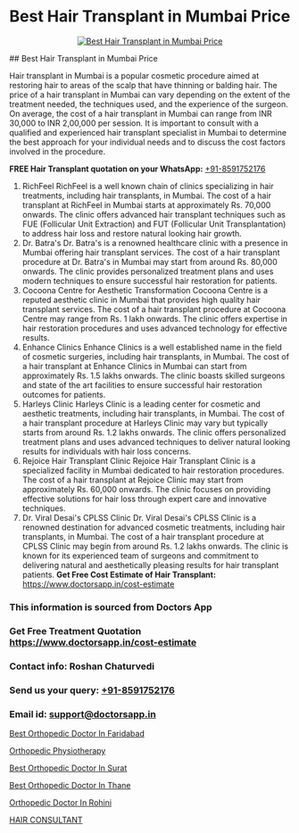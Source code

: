 # Best Hair Transplant in Mumbai Price

<p align="center">
  <a href="https://doctorsapp.co.in/treatment/hair-transplant">
    <img src="https://doctorsapp.co.in/uploads/treatment_image/transplant.jpg" alt="Best Hair Transplant in Mumbai Price">
  </a>
</p>
## Best Hair Transplant in Mumbai Price

Hair transplant in Mumbai is a popular cosmetic procedure aimed at restoring hair to areas of the scalp that have thinning or balding hair. The price of a hair transplant in Mumbai can vary depending on the extent of the treatment needed, the techniques used, and the experience of the surgeon. On average, the cost of a hair transplant in Mumbai can range from INR 30,000 to INR 2,00,000 per session. It is important to consult with a qualified and experienced hair transplant specialist in Mumbai to determine the best approach for your individual needs and to discuss the cost factors involved in the procedure.

**FREE Hair Transplant quotation on your WhatsApp:**  [+91-8591752176](https://api.whatsapp.com/send?phone=8591752176)

1) RichFeel   RichFeel is a well known chain of clinics specializing in hair treatments, including hair transplants, in Mumbai. The cost of a hair transplant at RichFeel in Mumbai starts at approximately Rs. 70,000 onwards. The clinic offers advanced hair transplant techniques such as FUE (Follicular Unit Extraction) and FUT (Follicular Unit Transplantation) to address hair loss and restore natural looking hair growth.
2) Dr. Batra's   Dr. Batra's is a renowned healthcare clinic with a presence in Mumbai offering hair transplant services. The cost of a hair transplant procedure at Dr. Batra's in Mumbai may start from around Rs. 80,000 onwards. The clinic provides personalized treatment plans and uses modern techniques to ensure successful hair restoration for patients.
3) Cocoona Centre for Aesthetic Transformation   Cocoona Centre is a reputed aesthetic clinic in Mumbai that provides high quality hair transplant services. The cost of a hair transplant procedure at Cocoona Centre may range from Rs. 1 lakh onwards. The clinic offers expertise in hair restoration procedures and uses advanced technology for effective results.
4) Enhance Clinics   Enhance Clinics is a well established name in the field of cosmetic surgeries, including hair transplants, in Mumbai. The cost of a hair transplant at Enhance Clinics in Mumbai can start from approximately Rs. 1.5 lakhs onwards. The clinic boasts skilled surgeons and state of the art facilities to ensure successful hair restoration outcomes for patients.
5) Harleys Clinic   Harleys Clinic is a leading center for cosmetic and aesthetic treatments, including hair transplants, in Mumbai. The cost of a hair transplant procedure at Harleys Clinic may vary but typically starts from around Rs. 1.2 lakhs onwards. The clinic offers personalized treatment plans and uses advanced techniques to deliver natural looking results for individuals with hair loss concerns.
6) Rejoice Hair Transplant Clinic   Rejoice Hair Transplant Clinic is a specialized facility in Mumbai dedicated to hair restoration procedures. The cost of a hair transplant at Rejoice Clinic may start from approximately Rs. 60,000 onwards. The clinic focuses on providing effective solutions for hair loss through expert care and innovative techniques.
7) Dr. Viral Desai's CPLSS Clinic   Dr. Viral Desai's CPLSS Clinic is a renowned destination for advanced cosmetic treatments, including hair transplants, in Mumbai. The cost of a hair transplant procedure at CPLSS Clinic may begin from around Rs. 1.2 lakhs onwards. The clinic is known for its experienced team of surgeons and commitment to delivering natural and aesthetically pleasing results for hair transplant patients.
**Get Free Cost Estimate of Hair Transplant:** https://www.doctorsapp.in/cost-estimate

### This information is sourced from Doctors App 
### Get Free Treatment Quotation https://www.doctorsapp.in/cost-estimate
### Contact info: Roshan Chaturvedi 
### Send us your query: [+91-8591752176](https://api.whatsapp.com/send?phone=8591752176) 
### Email id: support@doctorsapp.in

[Best Orthopedic Doctor In Faridabad](https://www.linkedin.com/pulse/best-orthopedic-doctor-faridabad-knee-replacement-treatment-vl7ke?trackingId=L%2B%2BBe%2BQMjQcs9j0jgcZYEA%3D%3D&lipi=urn%3Ali%3Apage%3Ad_flagship3_company_admin%3BII%2FSNcWiSiigR90SV5cfEQ%3D%3D)

[Orthopedic Physiotherapy](https://www.linkedin.com/pulse/orthopedic-physiotherapy-doctorsapp-united-arab-emirates-ihkee?trackingId=k0JkbLbwzECpyTIvS2JoxA%3D%3D&lipi=urn%3Ali%3Apage%3Ad_flagship3_company_admin%3BSXrbBuk4SwWZ8nIcZ2zSvw%3D%3D)

[Best Orthopedic Doctor In Surat](https://medium.com/@anupkakkar5/best-orthopedic-doctor-in-surat-0a959484d8a8)

[Best Orthopedic Doctor In Thane](https://medium.com/@manish632504/best-orthopedic-doctor-in-thane-3e593a4791f9)

[Orthopedic Doctor In Rohini](https://doctors-apps.github.io/doctorsapp/orthopedic-doctor-in-rohini)

[HAIR CONSULTANT](https://doctors-apps.github.io/doctorsapp/hair-consultant)

